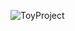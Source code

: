![ToyProject](https://user-images.githubusercontent.com/29038531/111597549-9cb71d80-8811-11eb-95b5-bb5ddec38223.png)
